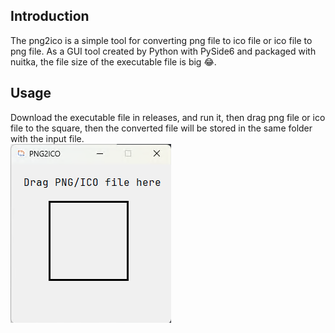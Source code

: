 ## Introduction
The png2ico is a simple tool for converting png file to ico file or ico file to png file. 
As a GUI tool created by Python with PySide6 and packaged with nuitka, the file size of the 
executable file is big 😂.

## Usage
Download the executable file in releases, and run it, then drag png file or ico file to the square,
then the converted file will be stored in the same folder with the input file.  
![](images/main_form.png)
